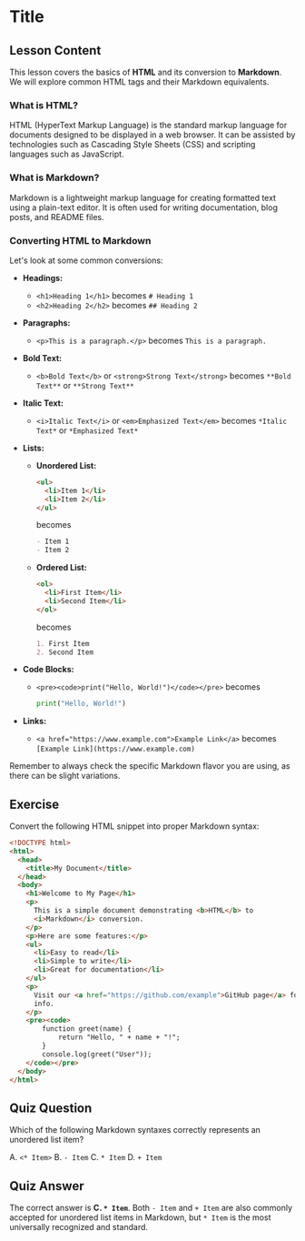 # Title

## Lesson Content

This lesson covers the basics of **HTML** and its conversion to **Markdown**. We will explore common HTML tags and their Markdown equivalents.

### What is HTML?

<p>HTML (HyperText Markup Language) is the standard markup language for documents designed to be displayed in a web browser. It can be assisted by technologies such as Cascading Style Sheets (CSS) and scripting languages such as JavaScript.</p>

### What is Markdown?

<p>Markdown is a lightweight markup language for creating formatted text using a plain-text editor. It is often used for writing documentation, blog posts, and README files.</p>

### Converting HTML to Markdown

Let's look at some common conversions:

- **Headings:**
  - `<h1>Heading 1</h1>` becomes `# Heading 1`
  - `<h2>Heading 2</h2>` becomes `## Heading 2`
- **Paragraphs:**
  - `<p>This is a paragraph.</p>` becomes `This is a paragraph.`
- **Bold Text:**
  - `<b>Bold Text</b>` or `<strong>Strong Text</strong>` becomes `**Bold Text**` or `**Strong Text**`
- **Italic Text:**
  - `<i>Italic Text</i>` or `<em>Emphasized Text</em>` becomes `*Italic Text*` or `*Emphasized Text*`
- **Lists:**
  - **Unordered List:**

    ```html
    <ul>
      <li>Item 1</li>
      <li>Item 2</li>
    </ul>
    ```

    becomes

    ```markdown
    - Item 1
    - Item 2
    ```

  - **Ordered List:**

    ```html
    <ol>
      <li>First Item</li>
      <li>Second Item</li>
    </ol>
    ```

    becomes

    ```markdown
    1. First Item
    2. Second Item
    ```

- **Code Blocks:**
  - `<pre><code>print("Hello, World!")</code></pre>` becomes

    ```python
    print("Hello, World!")
    ```

- **Links:**
  - `<a href="https://www.example.com">Example Link</a>` becomes `[Example Link](https://www.example.com)`

Remember to always check the specific Markdown flavor you are using, as there can be slight variations.

## Exercise

Convert the following HTML snippet into proper Markdown syntax:

```html
<!DOCTYPE html>
<html>
  <head>
    <title>My Document</title>
  </head>
  <body>
    <h1>Welcome to My Page</h1>
    <p>
      This is a simple document demonstrating <b>HTML</b> to
      <i>Markdown</i> conversion.
    </p>
    <p>Here are some features:</p>
    <ul>
      <li>Easy to read</li>
      <li>Simple to write</li>
      <li>Great for documentation</li>
    </ul>
    <p>
      Visit our <a href="https://github.com/example">GitHub page</a> for more
      info.
    </p>
    <pre><code>
        function greet(name) {
            return "Hello, " + name + "!";
        }
        console.log(greet("User"));
    </code></pre>
  </body>
</html>
```

## Quiz Question

Which of the following Markdown syntaxes correctly represents an unordered list item?

A. `<* Item>`
B. `- Item`
C. `* Item`
D. `+ Item`

## Quiz Answer

The correct answer is **C. `* Item`**. Both `- Item` and `+ Item` are also commonly accepted for unordered list items in Markdown, but `* Item` is the most universally recognized and standard.
